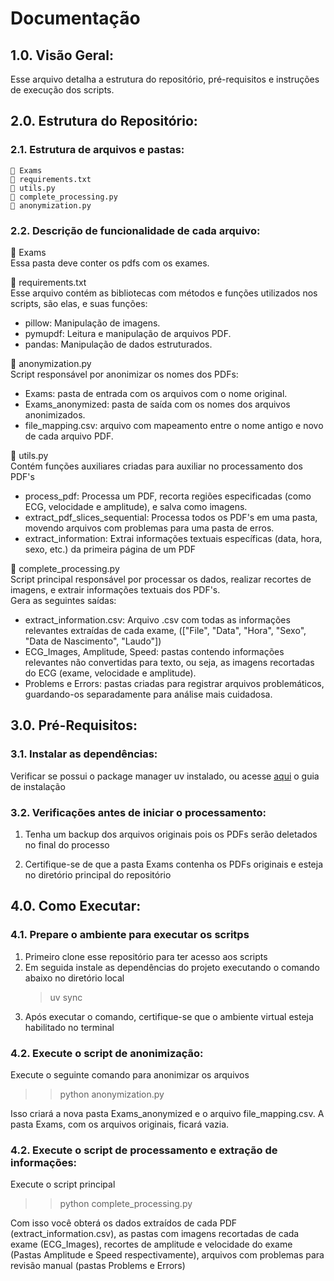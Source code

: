 # Documentação

## 1.0. Visão Geral:  

Esse arquivo detalha a estrutura do repositório, pré-requisitos e instruções de execução dos scripts.  

## 2.0. Estrutura do Repositório:   
  ### 2.1. Estrutura de arquivos e pastas: 
    📁 Exams 
    📁 requirements.txt    
    📁 utils.py  
    📁 complete_processing.py  
    📁 anonymization.py  

  ### 2.2. Descrição de funcionalidade de cada arquivo:  

📁 Exams  
   Essa pasta deve conter os pdfs com os exames.  


📁 requirements.txt  
Esse arquivo contém as bibliotecas com métodos e funções utilizados nos scripts, são elas, e suas funções:
- pillow: Manipulação de imagens.
- pymupdf: Leitura e manipulação de arquivos PDF.
- pandas: Manipulação de dados estruturados.

📁 anonymization.py  
Script responsável por anonimizar os nomes dos PDFs:
- Exams: pasta de entrada com os arquivos com o nome original.
- Exams_anonymized: pasta de saída com os nomes dos arquivos anonimizados.
- file_mapping.csv: arquivo com mapeamento entre o nome antigo e novo de cada arquivo PDF.    

📁 utils.py  
Contém funções auxiliares criadas para auxiliar no processamento dos PDF's
- process_pdf: Processa um PDF, recorta regiões especificadas (como ECG, velocidade e amplitude), e salva como imagens.
- extract_pdf_slices_sequential: Processa todos os PDF's em uma pasta, movendo arquivos com problemas para uma pasta de erros.
- extract_information: Extrai informações textuais específicas (data, hora, sexo, etc.) da primeira página de um PDF    
  
📁 complete_processing.py  
Script principal responsável por processar os dados, realizar recortes de imagens, e extrair informações textuais dos PDF's.  
Gera as seguintes saídas:
- extract_information.csv: Arquivo .csv com todas as informações relevantes extraídas de cada exame, (["File", "Data", "Hora", "Sexo", "Data de Nascimento", "Laudo"])
- ECG_Images, Amplitude, Speed: pastas contendo informações relevantes não convertidas para texto, ou seja, as imagens recortadas do ECG (exame, velocidade e amplitude).
- Problems e Errors: pastas criadas para registrar arquivos problemáticos, guardando-os separadamente para análise mais cuidadosa.  
  
## 3.0. Pré-Requisitos:

### 3.1. Instalar as dependências:
Verificar se possui o package manager uv instalado, ou acesse [aqui](https://docs.astral.sh/uv/getting-started/installation/) o guia de instalação

### 3.2. Verificações antes de iniciar o processamento:
1. Tenha um backup dos arquivos originais pois os PDFs serão deletados no final do processo

2. Certifique-se de que a pasta Exams contenha os PDFs originais e esteja no diretório principal do repositório

## 4.0. Como Executar:

### 4.1. Prepare o ambiente para executar os scritps
1. Primeiro clone esse repositório para ter acesso aos scripts
2. Em seguida instale as dependências do projeto executando o comando abaixo no diretório local
   > uv sync
3. Após executar o comando, certifique-se que o ambiente virtual esteja habilitado no terminal

### 4.2. Execute o script de anonimização:

   Execute o seguinte comando para anonimizar os arquivos

   >> python anonymization.py

   Isso criará a nova pasta Exams_anonymized e o arquivo file_mapping.csv. A pasta Exams, com os arquivos originais, ficará vazia.

### 4.2. Execute o script de processamento e extração de informações:
   Execute o script principal

>> python complete_processing.py

   Com isso você obterá os dados extraídos de cada PDF (extract_information.csv), as pastas com imagens recortadas de cada exame (ECG_Images), recortes de amplitude e velocidade do exame (Pastas Amplitude e Speed respectivamente), arquivos com problemas para revisão manual (pastas Problems e Errors)





            
